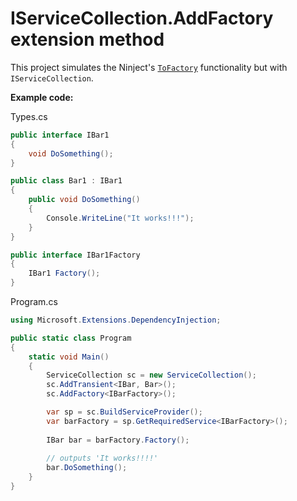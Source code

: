 # IServiceCollection.AddFactory extension method
This project simulates the Ninject's [`ToFactory`](https://github.com/ninject/Ninject.Extensions.Factory/wiki/Factory-interface) functionality
but with `IServiceCollection`.

**Example code:**

Types.cs
```csharp
public interface IBar1 
{ 
    void DoSomething();
}

public class Bar1 : IBar1 
{ 
    public void DoSomething() 
    {
        Console.WriteLine("It works!!!");
    }
}

public interface IBar1Factory 
{ 
    IBar1 Factory(); 
}
```

Program.cs
```csharp
using Microsoft.Extensions.DependencyInjection;

public static class Program 
{
    static void Main() 
    {
        ServiceCollection sc = new ServiceCollection();
        sc.AddTransient<IBar, Bar>();
        sc.AddFactory<IBarFactory>();

        var sp = sc.BuildServiceProvider();
        var barFactory = sp.GetRequiredService<IBarFactory>();
        
        IBar bar = barFactory.Factory();
        
        // outputs 'It works!!!!'
        bar.DoSomething();
    }
}
```